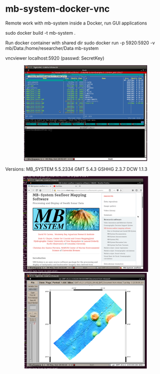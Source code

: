 # mb-system-docker-vnc
Remote work with mb-system inside a Docker, run GUI applications

sudo docker build -t mb-system .

Run docker container with shared dir
sudo docker run -p 5920:5920 -v mb/Data:/home/researcher/Data mb-system

vncviewer localhost:5920
(passwd: SecretKey)

<p align="center">
  <img src="Screenshot 0.png" height="300"/>
</p>

Versions:
MB_SYSTEM 5.5.2334
GMT 5.4.3
GSHHG 2.3.7
DCW 1.1.3


<p align="center">
  <img src="Screenshot 1.png" height="300"/>
  <img src="Screenshot 2.png" height="300"/>
</p>

